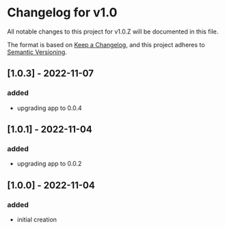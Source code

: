 # Changelog for v1.0

All notable changes to this project for v1.0.Z will be documented in this file.

The format is based on [Keep a Changelog](https://keepachangelog.com/en/1.0.0/),
and this project adheres to [Semantic Versioning](https://semver.org/spec/v2.0.0.html).

## [1.0.3] - 2022-11-07

### added

- upgrading app to 0.0.4

## [1.0.1] - 2022-11-04

### added

- upgrading app to 0.0.2

## [1.0.0] - 2022-11-04

### added

- initial creation

